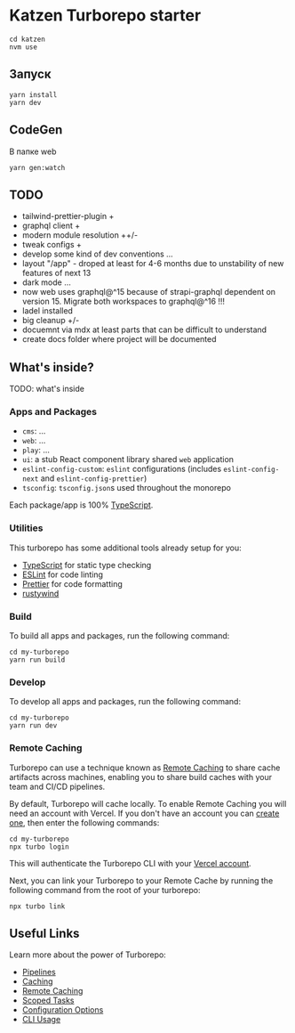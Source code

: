 # Katzen Turborepo starter

```
cd katzen
nvm use
```

## Запуск

```
yarn install
yarn dev
```

## CodeGen

В папке web

```
yarn gen:watch
```

## TODO

- tailwind-prettier-plugin +
- graphql client +
- modern module resolution ++/-
- tweak configs +
- develop some kind of dev conventions ...
- layout "/app" - droped at least for 4-6 months due to unstability of new features of next 13
- dark mode ...
- now web uses graphql@^15 because of strapi-graphql dependent on version 15. Migrate both workspaces to graphql@^16 !!!
- ladel installed
- big cleanup +/-
- docuemnt via mdx at least parts that can be difficult to understand
- create docs folder where project will be documented

## What's inside?

TODO: what's inside

### Apps and Packages

- `cms`: ...
- `web`: ...
- `play`: ...
- `ui`: a stub React component library shared `web` application
- `eslint-config-custom`: `eslint` configurations (includes `eslint-config-next` and `eslint-config-prettier`)
- `tsconfig`: `tsconfig.json`s used throughout the monorepo

Each package/app is 100% [TypeScript](https://www.typescriptlang.org/).

### Utilities

This turborepo has some additional tools already setup for you:

- [TypeScript](https://www.typescriptlang.org/) for static type checking
- [ESLint](https://eslint.org/) for code linting
- [Prettier](https://prettier.io) for code formatting
- [rustywind]()

### Build

To build all apps and packages, run the following command:

```
cd my-turborepo
yarn run build
```

### Develop

To develop all apps and packages, run the following command:

```
cd my-turborepo
yarn run dev
```

### Remote Caching

Turborepo can use a technique known as [Remote Caching](https://turborepo.org/docs/core-concepts/remote-caching) to share cache artifacts across machines, enabling you to share build caches with your team and CI/CD pipelines.

By default, Turborepo will cache locally. To enable Remote Caching you will need an account with Vercel. If you don't have an account you can [create one](https://vercel.com/signup), then enter the following commands:

```
cd my-turborepo
npx turbo login
```

This will authenticate the Turborepo CLI with your [Vercel account](https://vercel.com/docs/concepts/personal-accounts/overview).

Next, you can link your Turborepo to your Remote Cache by running the following command from the root of your turborepo:

```
npx turbo link
```

## Useful Links

Learn more about the power of Turborepo:

- [Pipelines](https://turborepo.org/docs/core-concepts/pipelines)
- [Caching](https://turborepo.org/docs/core-concepts/caching)
- [Remote Caching](https://turborepo.org/docs/core-concepts/remote-caching)
- [Scoped Tasks](https://turborepo.org/docs/core-concepts/scopes)
- [Configuration Options](https://turborepo.org/docs/reference/configuration)
- [CLI Usage](https://turborepo.org/docs/reference/command-line-reference)
